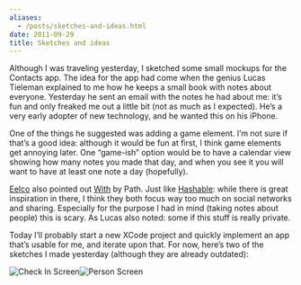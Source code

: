```yaml
---
aliases:
  - /posts/sketches-and-ideas.html
date: 2011-09-29
title: Sketches and ideas
---
```


Although I was traveling yesterday, I sketched some small mockups for the
Contacts app. The idea for the app had come when the genius Lucas Tieleman
explained to me how he keeps a small book with notes about everyone. Yesterday
he sent an email with the notes he had about me: it’s fun and only freaked me
out a little bit (not as much as I expected). He’s a very early adopter of new
technology, and he wanted this on his iPhone.&#10;

One of the things he suggested was adding a game element. I’m not sure if that’s
a good idea: although it would be fun at first, I think game elements get
annoying later. One “game-ish” option would be to have a calendar view showing
how many notes you made that day, and when you see it you will want to have at
least one note a day (hopefully).&#10;

[Eelco](http://tupil.com) also pointed out [With](http://with.me/) by Path. Just
like [Hashable](http://hashable.com/beta): while there is great inspiration in
there, I think they both focus way too much on social networks and sharing.
Especially for the purpose I had in mind (taking notes about people) this is
scary. As Lucas also noted: some if this stuff is really private.&#10;

Today I’ll probably start a new XCode project and quickly implement an app
that’s usable for me, and iterate upon that. For now, here’s two of the
sketches I made yesterday (although they are already outdated):&#10;

![](http://dl.dropbox.com/u/1264810/blog-content/IMG_1192.jpg
"Check In Screen")![](http://dl.dropbox.com/u/1264810/blog-content/IMG_1193.jpg
"Person Screen")
